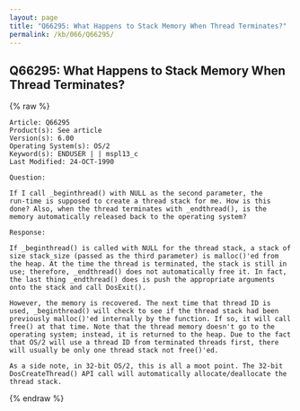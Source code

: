 ```yaml
---
layout: page
title: "Q66295: What Happens to Stack Memory When Thread Terminates?"
permalink: /kb/066/Q66295/
---
```


## Q66295: What Happens to Stack Memory When Thread Terminates?

{% raw %}

	Article: Q66295
	Product(s): See article
	Version(s): 6.00
	Operating System(s): OS/2
	Keyword(s): ENDUSER | | mspl13_c
	Last Modified: 24-OCT-1990
	
	Question:
	
	If I call _beginthread() with NULL as the second parameter, the
	run-time is supposed to create a thread stack for me. How is this
	done? Also, when the thread terminates with _endthread(), is the
	memory automatically released back to the operating system?
	
	Response:
	
	If _beginthread() is called with NULL for the thread stack, a stack of
	size stack_size (passed as the third parameter) is malloc()'ed from
	the heap. At the time the thread is terminated, the stack is still in
	use; therefore, _endthread() does not automatically free it. In fact,
	the last thing _endthread() does is push the appropriate arguments
	onto the stack and call DosExit().
	
	However, the memory is recovered. The next time that thread ID is
	used, _beginthread() will check to see if the thread stack had been
	previously malloc()'ed internally by the function. If so, it will call
	free() at that time. Note that the thread memory doesn't go to the
	operating system; instead, it is returned to the heap. Due to the fact
	that OS/2 will use a thread ID from terminated threads first, there
	will usually be only one thread stack not free()'ed.
	
	As a side note, in 32-bit OS/2, this is all a moot point. The 32-bit
	DosCreateThread() API call will automatically allocate/deallocate the
	thread stack.

{% endraw %}
